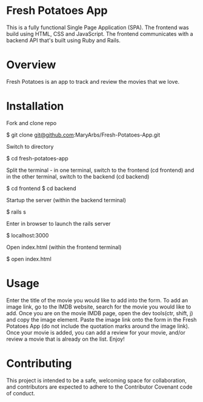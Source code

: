 # Fresh Potatoes App
This is a fully functional Single Page Application (SPA). The frontend was build using HTML, CSS and JavaScript. The frontend communicates with a backend API that's built using Ruby and Rails.

# Overview
Fresh Potatoes is an app to track and review the movies that we love.

# Installation
Fork and clone repo

$ git clone git@github.com:MaryArbs/Fresh-Potatoes-App.git

Switch to directory

$ cd fresh-potatoes-app

Split the terminal - in one terminal, switch to the frontend (cd frontend) and in the other terminal, switch to the backend (cd backend)

$ cd frontend
$ cd backend

Startup the server (within the backend terminal)

$ rails s

Enter in browser to launch the rails server

$  localhost:3000

Open index.html (within the frontend terminal)

$ open index.html

# Usage 

Enter the title of the movie you would like to add into the form. To add an image link, go to the IMDB website, search for the movie you would like to add. Once you are on the movie IMDB page, open the dev tools(ctr, shift, j) and copy the image element. Paste the image link onto the form in the Fresh Potatoes App (do not include the quotation marks around the image link). Once your movie is added, you can add a review for your movie, and/or review a movie that is already on the list. Enjoy!

# Contributing
This project is intended to be a safe, welcoming space for collaboration, and contributors are expected to adhere to the Contributor Covenant code of conduct.